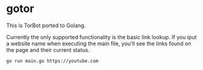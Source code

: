 # gotor

This is TorBot ported to Golang. 

Currently the only supported functionality is the basic link lookup. If you iput a website name when executing the main file, you'll see the links found on the page and their current status. 
```
go run main.go https://youtube.com
```
